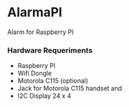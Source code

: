 # AlarmaPI
Alarm for Raspberry PI

### Hardware Requeriments
* Raspberry PI 
* Wifi Dongle
* Motorola C115 (optional)
* Jack for Motorola C115 handset and 
* I2C Display 24 x 4


